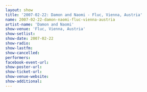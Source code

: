 ```yaml
---
layout: show
title: '2007-02-22: Damon and Naomi - Fluc, Vienna, Austria'
name: 2007-02-22-damon-naomi-fluc-vienna-austria
artist-name: 'Damon and Naomi'
show-venue: 'Fluc, Vienna, Austria'
show-setlist: 
show-date: 2007-02-22
show-radio: 
show-lastfm: 
show-cancelled: 
performers: 
facebook-event-url: 
show-poster-url: 
show-ticket-url: 
show-venue-website: 
show-additional: 
---
```


